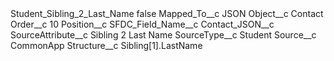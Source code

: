 <?xml version="1.0" encoding="UTF-8"?>
<CustomMetadata xmlns="http://soap.sforce.com/2006/04/metadata" xmlns:xsi="http://www.w3.org/2001/XMLSchema-instance" xmlns:xsd="http://www.w3.org/2001/XMLSchema">
    <label>Student_Sibling_2_Last_Name</label>
    <protected>false</protected>
    <values>
        <field>Mapped_To__c</field>
        <value xsi:type="xsd:string">JSON</value>
    </values>
    <values>
        <field>Object__c</field>
        <value xsi:type="xsd:string">Contact</value>
    </values>
    <values>
        <field>Order__c</field>
        <value xsi:type="xsd:string">10</value>
    </values>
    <values>
        <field>Position__c</field>
        <value xsi:nil="true"/>
    </values>
    <values>
        <field>SFDC_Field_Name__c</field>
        <value xsi:type="xsd:string">Contact_JSON__c</value>
    </values>
    <values>
        <field>SourceAttribute__c</field>
        <value xsi:type="xsd:string">Sibling 2 Last Name</value>
    </values>
    <values>
        <field>SourceType__c</field>
        <value xsi:type="xsd:string">Student</value>
    </values>
    <values>
        <field>Source__c</field>
        <value xsi:type="xsd:string">CommonApp</value>
    </values>
    <values>
        <field>Structure__c</field>
        <value xsi:type="xsd:string">Sibling[1].LastName</value>
    </values>
</CustomMetadata>
